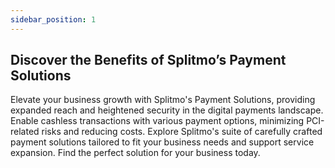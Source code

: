 ```yaml
---
sidebar_position: 1
---
```


## Discover the Benefits of Splitmo’s Payment Solutions

Elevate your business growth with Splitmo's Payment Solutions, providing expanded reach and heightened security in the digital payments landscape. Enable cashless transactions with various payment options, minimizing PCI-related risks and reducing costs. Explore Splitmo's suite of carefully crafted payment solutions tailored to fit your business needs and support service expansion. Find the perfect solution for your business today.
